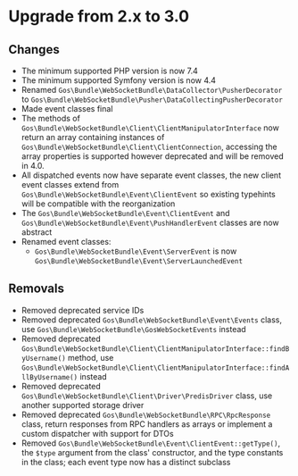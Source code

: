 # Upgrade from 2.x to 3.0

## Changes

- The minimum supported PHP version is now 7.4
- The minimum supported Symfony version is now 4.4
- Renamed `Gos\Bundle\WebSocketBundle\DataCollector\PusherDecorator` to `Gos\Bundle\WebSocketBundle\Pusher\DataCollectingPusherDecorator`
- Made event classes final
- The methods of `Gos\Bundle\WebSocketBundle\Client\ClientManipulatorInterface` now return an array containing instances of `Gos\Bundle\WebSocketBundle\Client\ClientConnection`, accessing the array properties is supported however deprecated and will be removed in 4.0.
- All dispatched events now have separate event classes, the new client event classes extend from `Gos\Bundle\WebSocketBundle\Event\ClientEvent` so existing typehints will be compatible with the reorganization
- The `Gos\Bundle\WebSocketBundle\Event\ClientEvent` and `Gos\Bundle\WebSocketBundle\Event\PushHandlerEvent` classes are now abstract
- Renamed event classes:
    - `Gos\Bundle\WebSocketBundle\Event\ServerEvent` is now `Gos\Bundle\WebSocketBundle\Event\ServerLaunchedEvent`

## Removals

- Removed deprecated service IDs
- Removed deprecated `Gos\Bundle\WebSocketBundle\Event\Events` class, use `Gos\Bundle\WebSocketBundle\GosWebSocketEvents` instead
- Removed deprecated `Gos\Bundle\WebSocketBundle\Client\ClientManipulatorInterface::findByUsername()` method, use `Gos\Bundle\WebSocketBundle\Client\ClientManipulatorInterface::findAllByUsername()` instead
- Removed deprecated `Gos\Bundle\WebSocketBundle\Client\Driver\PredisDriver` class, use another supported storage driver
- Removed deprecated `Gos\Bundle\WebSocketBundle\RPC\RpcResponse` class, return responses from RPC handlers as arrays or implement a custom dispatcher with support for DTOs
- Removed `Gos\Bundle\WebSocketBundle\Event\ClientEvent::getType()`, the `$type` argument from the class' constructor, and the type constants in the class; each event type now has a distinct subclass
